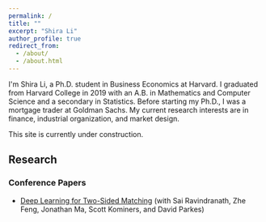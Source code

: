 ```yaml
---
permalink: /
title: ""
excerpt: "Shira Li"
author_profile: true
redirect_from: 
  - /about/
  - /about.html
---
```


I'm Shira Li, a Ph.D. student in Business Economics at Harvard. I graduated from Harvard College in 2019 with an A.B. in Mathematics and Computer Science and a secondary in Statistics. Before starting my Ph.D., I was a mortgage trader at Goldman Sachs. My current research interests are in finance, industrial organization, and market design.

This site is currently under construction.

## Research
### Conference Papers
- [Deep Learning for Two-Sided Matching](https://arxiv.org/abs/2107.03427) (with Sai Ravindranath, Zhe Feng, Jonathan Ma, Scott Kominers, and David Parkes)
